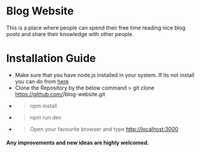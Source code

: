 # Blog Website

This is a place where people can spend their free time reading nice blog posts and share their knowledge with other people.

# Installation Guide

  - Make sure that you have node.js installed in your system. If its not install you can do from [here](https://nodejs.org/en/)
  - Clone the Repository by the below command > git clone https://github.com/<your-username>/blog-website.git
  - > npm install
  - > npm run dev
  - > Open your favourite browser and type [http://localhost:3000](http://localhost:3000)

#### Any improvements and new ideas are highly welcomed.
